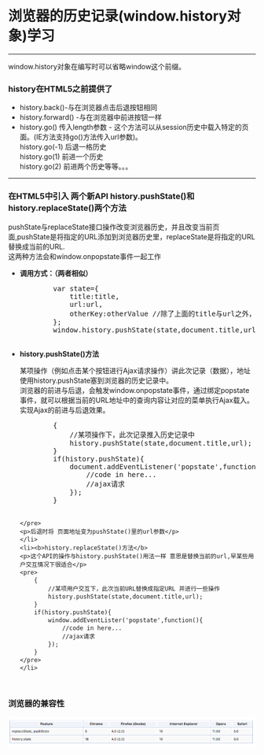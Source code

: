 <h1>浏览器的历史记录(window.history对象)学习</h1>
<hr/>
<p style="font-size:14px;"> window.history对象在编写时可以省略window这个前缀。</p>
<div style="font-size:14px;"> 
<h3>history在HTML5之前提供了</h3>
<ul>
<li>history.back()-与在浏览器点击后退按钮相同
</li>
<li>history.forward() -与在浏览器中前进按钮一样
</li>
<li>history.go() 传入length参数 -  这个方法可以从session历史中载入特定的页面。(IE方法支持go()方法传入url参数)。<br/>
    history.go(-1) 后退一格历史<br/>
    history.go(1) 前进一个历史<br/>
    history.go(2) 前进两个历史等等。。。
</li>
</ul>
</div>
<hr/>
<div><h3>在HTML5中引入 两个新API history.pushState()和 history.replaceState()两个方法</h3>
<p style="font-size:14px;">pushState与replaceState接口操作改变浏览器历史，并且改变当前页面,pushState是将指定的URL添加到浏览器历史里，replaceState是将指定的URL替换成当前的URL.
<br/>这两种方法会和window.onpopstate事件一起工作</p>
<ul>
    <li><b>调用方式：（两者相似）</b><br/>
    <pre>
        var state={
            title:title,
            url:url,
            otherKey:otherValue //除了上面的title与url之外，也可以添加其他数据 比如：还想将一些发送给ajax的配置信息给保存起来。
        };
        window.history.pushState(state,document.title,url);
    </pre>
    </li>
    <li><b>history.pushState()方法</b>
    <p>某项操作（例如点击某个按钮进行Ajax请求操作）讲此次记录（数据），地址使用history.pushState塞到浏览器的历史记录中。<br/>
        浏览器的前进与后退，会触发window.onpopstate事件，通过绑定popstate事件，就可以根据当前的URL地址中的查询内容让对应的菜单执行Ajax载入。<br/>
        实现Ajax的前进与后退效果。
    </p>
    <pre>
        {
            //某项操作下，此次记录推入历史记录中
            history.pushState(state,document.title,url);
        }
        if(history.pushState){
            document.addEventListener('popstate',function(){
                //code in here...
                //ajax请求
            });
        }
    
    </pre>
    <p>后退时将 页面地址变为pushState()里的url参数</p>
    </li>
    <li><b>history.replaceState()方法</b>
    <p>这个API的操作与history.pushState()用法一样 意思是替换当前的url,早某些用户交互情况下很适合</p>
    <pre>
        {
            //某项用户交互下，此次当前URL替换成指定URL 并进行一些操作
            history.pushState(state,document.title,url);
        }
        if(history.pushState){
            window.addEventLister('popstate',function(){
                //code in here...
                //ajax请求
            });
        }
    </pre>
    </li>
</ul>
<p><h3>浏览器的兼容性</h3>
<img src="html/img.png" alt="img"/>
</p>
</div>
